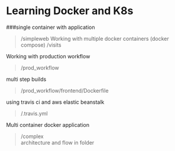 # Learning Docker and K8s

###single container with application
>/simpleweb
Working with multiple docker containers (docker compose)
>/visits

Working with production workflow
>/prod_workflow

multi step builds
>/prod_workflow/frontend/Dockerfile

using travis ci and aws elastic beanstalk
>/.travis.yml

Multi container docker application
>/complex  
architecture and flow in folder

